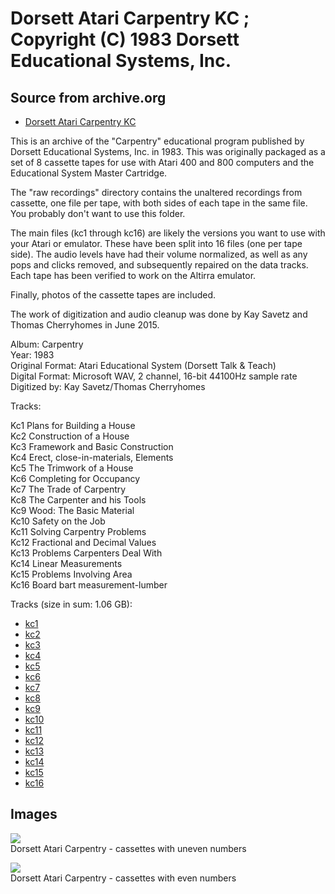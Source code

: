 # Dorsett Atari Carpentry KC ; Copyright (C) 1983 Dorsett Educational Systems, Inc.  
## Source from archive.org  
- [Dorsett Atari Carpentry KC](https://archive.org/details/DorsettAtariCarpentry)  
  
This is an archive of the "Carpentry" educational program published by Dorsett Educational Systems, Inc. in 1983. This was originally packaged as a set of 8 cassette tapes for use with Atari 400 and 800 computers and the Educational System Master Cartridge.  
  
The "raw recordings" directory contains the unaltered recordings from cassette, one file per tape, with both sides of each tape in the same file. You probably don't want to use this folder.  
  
The main files (kc1 through kc16) are likely the versions you want to use with your Atari or emulator. These have been split into 16 files (one per tape side). The audio levels have had their volume normalized, as well as any pops and clicks removed, and subsequently repaired on the data tracks. Each tape has been verified to work on the Altirra emulator.  
  
Finally, photos of the cassette tapes are included.  
  
The work of digitization and audio cleanup was done by Kay Savetz and Thomas Cherryhomes in June 2015.  
  
Album: Carpentry  
Year: 1983  
Original Format: Atari Educational System (Dorsett Talk & Teach)  
Digital Format: Microsoft WAV, 2 channel, 16-bit 44100Hz sample rate  
Digitized by: Kay Savetz/Thomas Cherryhomes  
  
Tracks:  
  
Kc1	Plans for Building a House  
Kc2	Construction of a House  
Kc3	Framework and Basic Construction  
Kc4	Erect, close-in-materials, Elements  
Kc5	The Trimwork of a House  
Kc6	Completing for Occupancy  
Kc7	The Trade of Carpentry  
Kc8	The Carpenter and his Tools  
Kc9	Wood: The Basic Material  
Kc10	Safety on the Job  
Kc11	Solving Carpentry Problems  
Kc12	Fractional and Decimal Values  
Kc13	Problems Carpenters Deal With  
Kc14	Linear Measurements  
Kc15	Problems Involving Area  
Kc16	Board bart measurement-lumber  
  
Tracks (size in sum: 1.06 GB):  
  
- [kc1](http://data.atariwiki.org/FLAC/Carpentry/kc1.flac)  
- [kc2](http://data.atariwiki.org/FLAC/Carpentry/kc2.flac)  
- [kc3](http://data.atariwiki.org/FLAC/Carpentry/kc3.flac)  
- [kc4](http://data.atariwiki.org/FLAC/Carpentry/kc4.flac)  
- [kc5](http://data.atariwiki.org/FLAC/Carpentry/kc5.flac)  
- [kc6](http://data.atariwiki.org/FLAC/Carpentry/kc6.flac)  
- [kc7](http://data.atariwiki.org/FLAC/Carpentry/kc7.flac)  
- [kc8](http://data.atariwiki.org/FLAC/Carpentry/kc8.flac)  
- [kc9](http://data.atariwiki.org/FLAC/Carpentry/kc9.flac)  
- [kc10](http://data.atariwiki.org/FLAC/Carpentry/kc10.flac)  
- [kc11](http://data.atariwiki.org/FLAC/Carpentry/kc11.flac)  
- [kc12](http://data.atariwiki.org/FLAC/Carpentry/kc12.flac)  
- [kc13](http://data.atariwiki.org/FLAC/Carpentry/kc13.flac)  
- [kc14](http://data.atariwiki.org/FLAC/Carpentry/kc14.flac)  
- [kc15](http://data.atariwiki.org/FLAC/Carpentry/kc15.flac)  
- [kc16](http://data.atariwiki.org/FLAC/Carpentry/kc16.flac)  
## Images  
![](attachments/kcA_.jpg)  
Dorsett Atari Carpentry - cassettes with uneven numbers  
  
![](attachments/kcB_.jpg)  
Dorsett Atari Carpentry - cassettes with even numbers  
